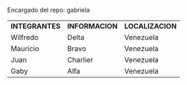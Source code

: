 Encargado del repo: gabriela

<table>
    <tr>
        <td><b>INTEGRANTES</b></td>
        <td><b>INFORMACION</b></td>
        <td><b>LOCALIZACION</b></td>
    </tr>
    <tr>
        <td>Wilfredo</td>
        <td>Delta</td>
        <td>Venezuela</td>
    </tr>
    <tr>
        <td>Mauricio</td>
        <td>Bravo</td>
        <td>Venezuela</td>
    </tr>
    <tr>
        <td>Juan</td>
        <td>Charlier</td>
        <td>Venezuela</td>
    </tr>
    <tr>
        <td>Gaby</td>
        <td>Alfa</td>
        <td>Venezuela</td>
    </tr>
  
</table>
